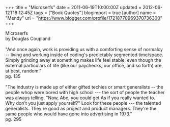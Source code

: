 +++
title = "Microserfs"
date = 2011-06-19T10:00:00Z
updated = 2012-06-12T18:12:45Z
tags = ["Book Quotes"]
blogimport = true 
[author]
	name = "Mendy"
	uri = "https://www.blogger.com/profile/17218770969370736300"
+++

Microserfs<br />by Douglas Coupland<br /><br />"And once again, work is providing us with a comforting sense of normalcy -- living and working inside of coding's predictably segmented time/space. Simply grinding away at something makes life feel stable, even though the external particulars of life (like our paychecks, our office, and so forth) are, at best, random."<br />pg. 135<br /><br />"The industry is made up of either gifted techies or smart generalists -- the people whop were bored with high school --- the sort of people the teacher was always telling, "Now, Abe, you could get As if you really wanted to. Why don't you just apply yourself?" Look for these people --- the talented generalists. They're good as project and product managers. They're the same people who would have gone into advertising in 1973."<br />pg. 295
